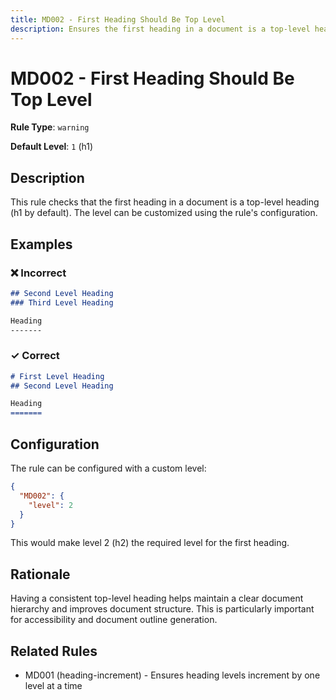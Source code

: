 ```yaml
---
title: MD002 - First Heading Should Be Top Level
description: Ensures the first heading in a document is a top-level heading (h1)
---
```


# MD002 - First Heading Should Be Top Level

**Rule Type**: `warning`

**Default Level**: `1` (h1)

## Description

This rule checks that the first heading in a document is a top-level heading (h1 by default). The level can be customized using the rule's configuration.

## Examples

### ❌ Incorrect

```markdown
## Second Level Heading
### Third Level Heading

Heading
-------
```

### ✓ Correct

```markdown
# First Level Heading
## Second Level Heading

Heading
=======
```

## Configuration

The rule can be configured with a custom level:

```json
{
  "MD002": {
    "level": 2
  }
}
```

This would make level 2 (h2) the required level for the first heading.

## Rationale

Having a consistent top-level heading helps maintain a clear document hierarchy and improves document structure. This is particularly important for accessibility and document outline generation.

## Related Rules

- MD001 (heading-increment) - Ensures heading levels increment by one level at a time
